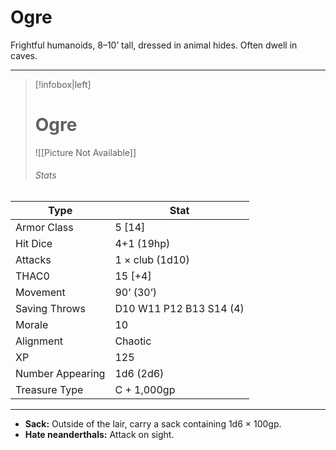 # Ogre

Frightful humanoids, 8–10’ tall, dressed in animal hides. Often dwell in caves.

------
> [!infobox|left] 
>  # Ogre
>  ![[Picture Not Available]] 
>  ###### Stats 
| Type                    | Stat        |
| ---------------- | ------------------------------ | 
| Armor Class     | 5 [14]                  |
| Hit Dice         | 4+1 (19hp)              |
| Attacks          | 1 × club (1d10)         |
| THAC0            | 15 [+4]                 |
| Movement         | 90’ (30’)               |
| Saving Throws    | D10 W11 P12 B13 S14 (4) |
| Morale           | 10                      |
| Alignment        | Chaotic                 |
| XP               | 125                     |
| Number Appearing | 1d6 (2d6)               |
| Treasure Type    | C + 1,000gp             |

------

- **Sack:** Outside of the lair, carry a sack containing 1d6 × 100gp.
- **Hate neanderthals:** Attack on sight.